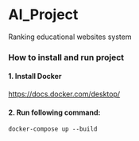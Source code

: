 # AI_Project
Ranking educational websites system

### How to install and run project

#### 1. Install Docker
https://docs.docker.com/desktop/
#### 2. Run following command:
```
docker-compose up --build
```
